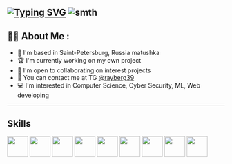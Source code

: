 [![Typing SVG](https://readme-typing-svg.herokuapp.com?font=Fira+Code&weight=800&pause=1000&background=4FFFE900&width=435&lines=Hey%2C+I'm+Danila!;And+I'm+a+student+of+cyber+security+)](https://git.io/typing-svg)
![smth](https://user-images.githubusercontent.com/74038190/225813708-98b745f2-7d22-48cf-9150-083f1b00d6c9.gif)
---
## :woman_technologist: About Me :
- 🛟 I'm based in Saint-Petersburg, Russia matushka 
- 🏆 I'm currently working on my own project
- 🏁 I'm open to collaborating on interest projects
- 📱 You can contact me at TG [@rayberg39](https://t.me/rayberg39)
- 💻 I'm interested in Computer Science, Cyber Security, ML, Web developing
---
## Skills 
<span>
  <img height="48" width="48" src="https://cdn.simpleicons.org/selenium" />
  <img height="48" width="48" src="https://cdn.simpleicons.org/python" />
  <img height="48" width="48" src="https://cdn.simpleicons.org/git"/>
  <img height="48" width="48" src="https://cdn.simpleicons.org/postgresql"/>
  <img height="48" width="48" src="https://go.dev/images/go-logo-blue.svg"/>
  <img height="48" width="48" src="https://cdn.simpleicons.org/macos/white"/>
  <img height="48" width="48" src="https://cdn.simpleicons.org/linux"/>
  <img height="48" width="48" src="https://cdn.simpleicons.org/gnubash"/>
  <img height="48" width="48" src="https://cdn.simpleicons.org/markdown/red"/>
</span>


